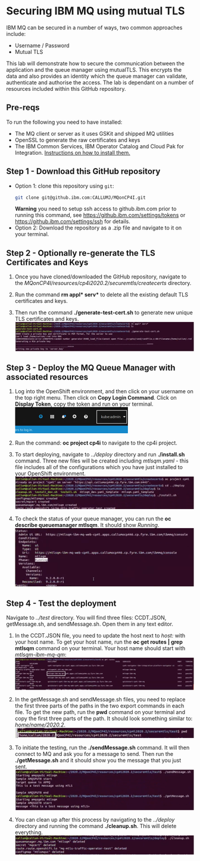 # Securing IBM MQ using mutual TLS
IBM MQ can be secured in a number of ways, two common approaches include:
* Username / Password
* Mutual TLS

This lab will demonstrate how to secure the communication between the application and the queue manager using mutualTLS. This encrypts the data and also provides an identity which the queue manager can validate, authenticate and authorise the access. The lab is dependant on a number of resources included within this GitHub repository.

## Pre-reqs
To run the following you need to have installed:
* The MQ client or server as it uses GSKit and shipped MQ utilities
* OpenSSL to generate the raw certificates and keys
* The IBM Common Services, IBM Operator Catalog and Cloud Pak for Integration. [Instructions on how to install them.](https://github.ibm.com/CALLUMJ/MQonCP4I/tree/master/instructions/cp4i2020.2/gettingstarted)

## Step 1 - Download this GitHub repository
- Option 1: clone this repository using `git`:
   ```sh
   git clone git@github.ibm.com:CALLUMJ/MQonCP4I.git
   ```
   **Warning** you need to setup ssh access to github.ibm.com prior to running this command, see https://github.ibm.com/settings/tokens or https://github.ibm.com/settings/ssh for details. 
- Option 2: Download the repository as a .zip file and navigate to it on your terminal.

## Step 2 - Optionally re-generate the TLS Certificates and Keys
1. Once you have cloned/downloaded the GitHub repository, navigate to the *MQonCP4I/resources/cp4i2020.2/securemtls/createcerts* directory.

1. Run the command **rm appl\* serv\*** to delete all the existing default TLS certificates and keys.

1. Then run the command **./generate-test-cert.sh** to generate new unique TLS certificates and keys.
   ![Generating new keys](img/1.png)

## Step 3 - Deploy the MQ Queue Manager with associated resources
1. Log into the OpenShift environment, and then click on your username on the top right menu. Then click on **Copy Login Command**. Click on **Display Token**, copy the token and run on your terminal.
   ![Top right menu in the Openshit environment](img/2.png)

1. Run the command: **oc project cp4i** to navigate to the cp4i project.

1. To start deploying, navigate to *../deploy* directory and run **./install.sh** command. Three new files will be created including *mtlsqm.yaml* - this file includes all of the configurations which you have just installed to your OpenShift environment.
   ![Deployment](img/3.png)

1. To check the status of your queue manager, you can run the **oc describe queuemanager mtlsqm**. It should show *Running*. 
   ![Checking that MQ is Running](img/4.png)

## Step 4 - Test the deployment
Navigate to *../test* directory. You will find three files: CCDT.JSON, getMessage.sh, and sendMessage.sh. Open them in any text editor.

1. In the CCDT.JSON file, you need to update the host next to *host:* with your host name. To get your host name, run the **oc get routes | grep mtlsqm** command on your terminal. Your host name should start with *mtlsqm-ibm-mq-qm*:
   ![Choosing the right host name](img/5.png)

1. In the getMessage.sh and sendMessage.sh files, you need to replace the first three parts of the paths in the two export commands in each file. To get the new path, run the **pwd** command on your terminal and copy the first three parts of the path. It should look something similar to: *home/name/2020.2*.
   ![Selecting the first three parts of the path](img/6.png)

1. To initiate the testing, run the **./sendMessage.sh** command. It will then connect to MQ and ask you for a message to send. Then run the **./getMessage.sh** and it should show you the message that you just sent.
   ![Cleaning up](img/7.png)

1. You can clean up after this process by navigating to the *../deploy* directory and running the command **./cleanup.sh**. This will delete everything.
   ![Cleaning up](img/8.png)
